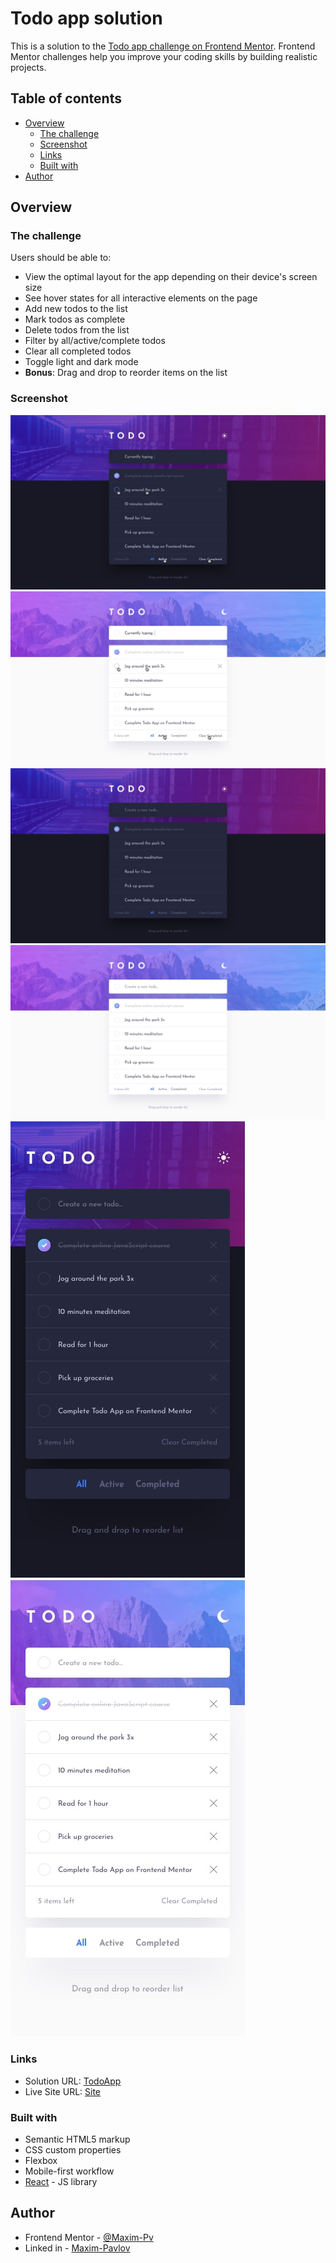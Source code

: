 # Todo app solution

This is a solution to the [Todo app challenge on Frontend Mentor](https://www.frontendmentor.io/challenges/todo-app-Su1_KokOW). Frontend Mentor challenges help you improve your coding skills by building realistic projects.

## Table of contents

- [Overview](#overview)
  - [The challenge](#the-challenge)
  - [Screenshot](#screenshot)
  - [Links](#links)
  - [Built with](#built-with)
- [Author](#author)


## Overview

### The challenge

Users should be able to:

- View the optimal layout for the app depending on their device's screen size
- See hover states for all interactive elements on the page
- Add new todos to the list
- Mark todos as complete
- Delete todos from the list
- Filter by all/active/complete todos
- Clear all completed todos
- Toggle light and dark mode
- **Bonus**: Drag and drop to reorder items on the list


### Screenshot

![active-states-dark](screenshots/active-states-dark.jpg)
![active-states-ligh](screenshots/active-states-light.jpg)
![desktop-design-dark](screenshots/desktop-design-dark.jpg)
![desktop-design-light](screenshots/desktop-design-light.jpg)
![mobile-design-dark](screenshots/mobile-design-dark.jpg)
![mobile-design-light](screenshots/mobile-design-light.jpg)
### Links

- Solution URL: [TodoApp](https://www.frontendmentor.io/solutions/simple-and-convenient-todo-list-react-js-M6estrBP2L)
- Live Site URL: [Site](https://fr-mentor-todo-app.vercel.app/)


### Built with

- Semantic HTML5 markup
- CSS custom properties
- Flexbox
- Mobile-first workflow
- [React](https://reactjs.org/) - JS library


## Author

- Frontend Mentor - [@Maxim-Pv](https://www.frontendmentor.io/profile/Maxim-Pv)
- Linked in - [Maxim-Pavlov](https://www.linkedin.com/in/maksim-pavlov-12b22528b/?locale=en_US)
